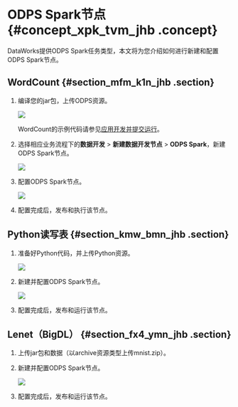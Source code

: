 # ODPS Spark节点 {#concept_xpk_tvm_jhb .concept}

DataWorks提供ODPS Spark任务类型，本文将为您介绍如何进行新建和配置ODPS Spark节点。

## WordCount {#section_mfm_k1n_jhb .section}

1.  编译您的jar包，上传ODPS资源。

    ![](http://static-aliyun-doc.oss-cn-hangzhou.aliyuncs.com/assets/img/156167/155808098644146_zh-CN.png)

    WordCount的示例代码请参见[应用开发并提交运行](../../../../intl.zh-CN/开发/Spark/快速开始/应用开发并提交运行.md#)。

2.  选择相应业务流程下的**数据开发** \> **新建数据开发节点** \> **ODPS Spark**，新建ODPS Spark节点。

    ![](http://static-aliyun-doc.oss-cn-hangzhou.aliyuncs.com/assets/img/156167/155808098645963_zh-CN.png)

3.  配置ODPS Spark节点。

    ![](http://static-aliyun-doc.oss-cn-hangzhou.aliyuncs.com/assets/img/156167/155808098644155_zh-CN.png)

4.  配置完成后，发布和执行该节点。

## Python读写表 {#section_kmw_bmn_jhb .section}

1.  准备好Python代码，并上传Python资源。

    ![](http://static-aliyun-doc.oss-cn-hangzhou.aliyuncs.com/assets/img/156167/155808098644158_zh-CN.png)

2.  新建并配置ODPS Spark节点。

    ![](http://static-aliyun-doc.oss-cn-hangzhou.aliyuncs.com/assets/img/156167/155808098744161_zh-CN.png)

3.  配置完成后，发布和运行该节点。

## Lenet（BigDL） {#section_fx4_ymn_jhb .section}

1.  上传jar包和数据（以archive资源类型上传mnist.zip）。
2.  新建并配置ODPS Spark节点。

    ![](http://static-aliyun-doc.oss-cn-hangzhou.aliyuncs.com/assets/img/156167/155808098744165_zh-CN.png)

3.  配置完成后，发布和运行该节点。

